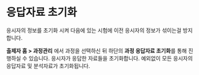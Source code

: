 # 응답자료 초기화

응시자의 정보를 초기화 시켜 다음에 있는 시험에 이전 응시자의 정보가 섞이는걸 방지합니다.

**출제자 홈 > 과정관리** 에서 과정을 선택하신 뒤 하단의 **과정 응답자료 초기화**를 통해 진행하실 수 있습니다. 응시자가 응답한 자료들을 초기화합니다. 예외없이 모든 응시자의 응답자료 및 분석자료가 초기화됩니다.

